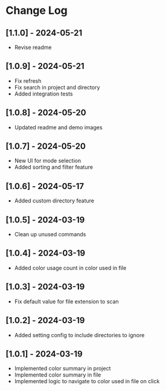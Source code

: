 # Change Log

## [1.1.0] - 2024-05-21

- Revise readme

## [1.0.9] - 2024-05-21

- Fix refresh
- Fix search in project and directory
- Added integration tests

## [1.0.8] - 2024-05-20

- Updated readme and demo images

## [1.0.7] - 2024-05-20

- New UI for mode selection
- Added sorting and filter feature

## [1.0.6] - 2024-05-17

- Added custom directory feature

## [1.0.5] - 2024-03-19

- Clean up unused commands

## [1.0.4] - 2024-03-19

- Added color usage count in color used in file

## [1.0.3] - 2024-03-19

- Fix default value for file extension to scan

## [1.0.2] - 2024-03-19

- Added setting config to include directories to ignore

## [1.0.1] - 2024-03-19

- Implemented color summary in project
- Implemented color summary in file
- Implemented logic to navigate to color used in file on click
